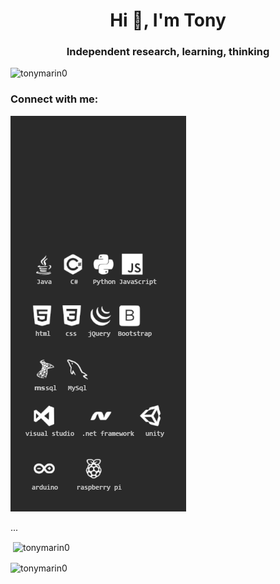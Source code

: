 <h1 align="center">Hi 👋, I'm Tony</h1>
<h3 align="center">Independent research, learning, thinking</h3>

<p align="left"> <img src="https://komarev.com/ghpvc/?username=tonymarin0&label=Profile%20views&color=0e75b6&style=flat" alt="tonymarin0" /> </p>

<h3 align="left">Connect with me:</h3>
<p align="left">
</p>

<img src="https://github.com/tonymarin0/tonymarin0/blob/master/github_logos4.png" alt="ok"> </a> </p>

<!-- <p><img align="left" src="https://github-readme-stats.vercel.app/api/top-langs?username=tonymarin0&show_icons=true&locale=en&layout=compact" alt="tonymarin0" /></p>
!-->

<p align="left">...
</p>

<p>&nbsp;<img align="center" src="https://github-readme-stats.vercel.app/api?username=tonymarin0&show_icons=true&locale=en" alt="tonymarin0" /></p>

<p><img align="center" src="https://github-readme-streak-stats.herokuapp.com/?user=tonymarin0&" alt="tonymarin0" /></p>

